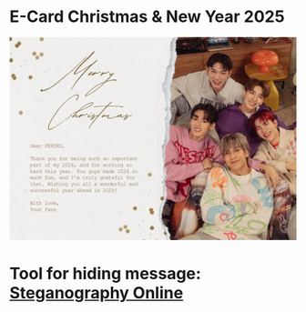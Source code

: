 # E-Card Christmas & New Year 2025
![e-card](img/card.png)
# Tool for hiding message: [Steganography Online](https://stylesuxx.github.io/steganography/)
